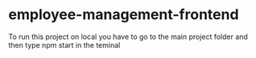 # employee-management-frontend
To run this project on local you have to go to the main project folder and then type npm start in the teminal
